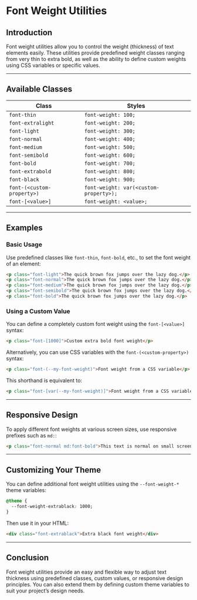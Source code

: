# Font Weight Utilities

## Introduction
Font weight utilities allow you to control the weight (thickness) of text elements easily. These utilities provide predefined weight classes ranging from very thin to extra bold, as well as the ability to define custom weights using CSS variables or specific values.

---

## Available Classes

| Class | Styles |
|--------|----------------------------------|
| `font-thin` | `font-weight: 100;` |
| `font-extralight` | `font-weight: 200;` |
| `font-light` | `font-weight: 300;` |
| `font-normal` | `font-weight: 400;` |
| `font-medium` | `font-weight: 500;` |
| `font-semibold` | `font-weight: 600;` |
| `font-bold` | `font-weight: 700;` |
| `font-extrabold` | `font-weight: 800;` |
| `font-black` | `font-weight: 900;` |
| `font-(<custom-property>)` | `font-weight: var(<custom-property>);` |
| `font-[<value>]` | `font-weight: <value>;` |

---

## Examples

### Basic Usage
Use predefined classes like `font-thin`, `font-bold`, etc., to set the font weight of an element:

```html
<p class="font-light">The quick brown fox jumps over the lazy dog.</p>
<p class="font-normal">The quick brown fox jumps over the lazy dog.</p>
<p class="font-medium">The quick brown fox jumps over the lazy dog.</p>
<p class="font-semibold">The quick brown fox jumps over the lazy dog.</p>
<p class="font-bold">The quick brown fox jumps over the lazy dog.</p>
```

### Using a Custom Value
You can define a completely custom font weight using the `font-[<value>]` syntax:

```html
<p class="font-[1000]">Custom extra bold font weight</p>
```

Alternatively, you can use CSS variables with the `font-(<custom-property>)` syntax:

```html
<p class="font-(--my-font-weight)">Font weight from a CSS variable</p>
```

This shorthand is equivalent to:

```html
<p class="font-[var(--my-font-weight)]">Font weight from a CSS variable</p>
```

---

## Responsive Design
To apply different font weights at various screen sizes, use responsive prefixes such as `md:`:

```html
<p class="font-normal md:font-bold">This text is normal on small screens and bold on medium screens and above.</p>
```

---

## Customizing Your Theme
You can define additional font weight utilities using the `--font-weight-*` theme variables:

```css
@theme {
  --font-weight-extrablack: 1000;
}
```

Then use it in your HTML:

```html
<div class="font-extrablack">Extra black font weight</div>
```

---

## Conclusion
Font weight utilities provide an easy and flexible way to adjust text thickness using predefined classes, custom values, or responsive design principles. You can also extend them by defining custom theme variables to suit your project’s design needs.

